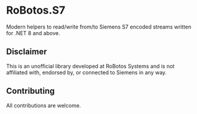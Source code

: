 # RoBotos.S7
Modern helpers to read/write from/to Siemens S7 encoded streams written for .NET 8 and above.
## Disclaimer
This is an unofficial library developed at RoBotos Systems and is not affiliated with, endorsed by, or connected to Siemens in any way.
## Contributing
All contributions are welcome.
